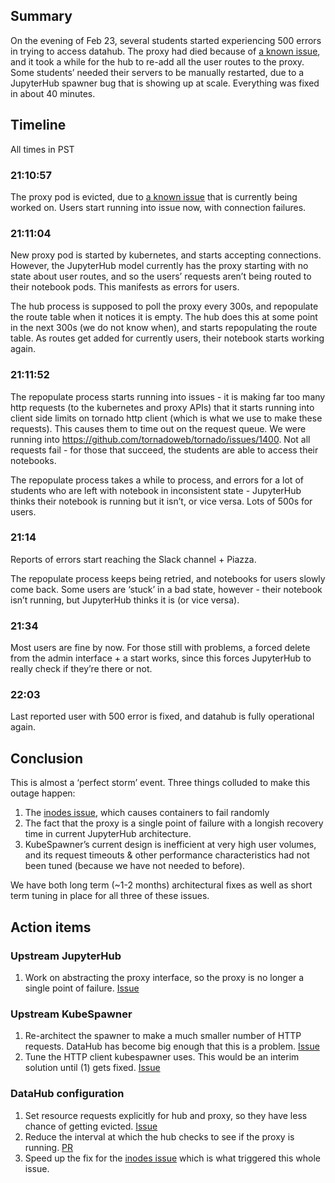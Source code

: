 ## Summary ##

On the evening of Feb 23, several students started experiencing 500 errors in trying to access datahub. The proxy had died because of [a known issue](https://github.com/data-8/infrastructure/issues/6), and it took a while for the hub to re-add all the user routes to the proxy. Some students’ needed their servers to be manually restarted, due to a JupyterHub spawner bug that is showing up at scale. Everything was fixed in about 40 minutes.

## Timeline ##

All times in PST

### 21:10:57 ###
The proxy pod is evicted, due to [a known issue](https://github.com/data-8/infrastructure/issues/6) that is currently being worked on. Users start running into issue now, with connection failures.

### 21:11:04 ###
New proxy pod is started by kubernetes, and starts accepting connections. However, the JupyterHub model currently has the proxy starting with no state about user routes, and so the users’ requests aren’t being routed to their notebook pods. This manifests as errors for users.

The hub process is supposed to poll the proxy every 300s, and repopulate  the route table when it notices it is empty. The hub does this at some point in the next 300s (we do not know when), and starts repopulating the route table. As routes get added for currently users, their notebook starts working again.

### 21:11:52 ###
The repopulate process starts running into issues - it is making far too many http requests (to the kubernetes and proxy APIs) that it starts running into client side limits on tornado http client (which is what we use to make these requests). This causes them to time out on the request queue. We were running into https://github.com/tornadoweb/tornado/issues/1400. Not all requests fail - for those that succeed, the students are able to access their notebooks.

The repopulate process takes a while to process, and errors for a lot of students who are left with notebook in inconsistent state - JupyterHub thinks their notebook is running but it isn’t, or vice versa. Lots of 500s for users.

### 21:14 ###
Reports of errors start reaching the Slack channel + Piazza.

The repopulate process keeps being retried, and notebooks for users slowly come back. Some users are ‘stuck’ in a bad state, however - their notebook isn’t running, but JupyterHub thinks it is (or vice versa).

### 21:34 ###

Most users are fine by now. For those still with problems, a forced delete from the admin interface + a start works, since this forces JupyterHub to really check if they’re there or not.

### 22:03 ###

Last reported user with 500 error is fixed, and datahub is fully operational again.

## Conclusion ##
This is almost a ‘perfect storm’ event. Three things colluded to make this outage happen:

1. The [inodes issue](https://github.com/data-8/infrastructure/issues/6), which causes containers to fail randomly
2. The fact that the proxy is a single point of failure with a longish recovery time in current JupyterHub architecture.
3. KubeSpawner’s current design is inefficient at very high user volumes, and its request timeouts & other performance characteristics had not been tuned (because we have not needed to before).

We have both long term (~1-2 months) architectural fixes as well as short term tuning in place for all three of these issues.

## Action items ##
### Upstream JupyterHub ###
1. Work on abstracting the proxy interface, so the proxy is no longer a single point of failure. [Issue](https://github.com/jupyterhub/jupyterhub/issues/848)

### Upstream KubeSpawner ###
1. Re-architect the spawner to make a much smaller number of HTTP requests. DataHub has become big enough that this is a problem. [Issue](https://github.com/jupyterhub/kubespawner/issues/28)
2. Tune the HTTP client kubespawner uses. This would be an interim solution until (1) gets fixed. [Issue](https://github.com/jupyterhub/kubespawner/issues/29)

### DataHub configuration ###
1. Set resource requests explicitly for hub and proxy, so they have less chance of getting evicted. [Issue](https://github.com/data-8/jupyterhub-k8s/issues/124)
2. Reduce the interval at which the hub checks to see if the proxy is running. [PR](https://github.com/data-8/jupyterhub-k8s/pull/123)
3. Speed up the fix for the [inodes issue](https://github.com/data-8/infrastructure/issues/6) which is what triggered this whole issue.
